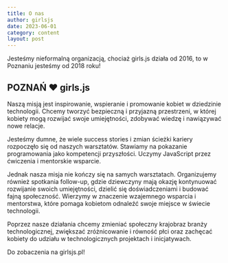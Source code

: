 ```yaml
---
title: O nas
author: girlsjs
date: 2023-06-01
category: content
layout: post
---
```


Jesteśmy nieformalną organizacją, chociaż girls.js działa od 2016, to w Poznaniu jesteśmy od 2018 roku!

## POZNAŃ ❤️ girls.js

Naszą misją jest inspirowanie, wspieranie i promowanie kobiet w dziedzinie technologii. Chcemy tworzyć bezpieczną i przyjazną przestrzeni, w której kobiety mogą rozwijać swoje umiejętności, zdobywać wiedzę i nawiązywać nowe relacje.

Jesteśmy dumne, że wiele success stories i zmian ścieżki kariery rozpoczęło się od naszych warsztatów. Stawiamy na pokazanie programowania jako kompetencji przyszłości. Uczymy JavaScript przez ćwiczenia i mentorskie wsparcie.

Jednak nasza misja nie kończy się na samych warsztatach. Organizujemy również spotkania follow-up, gdzie dziewczyny mają okazję kontynuować rozwijanie swoich umiejętności, dzielić się doświadczeniami i budować fajną społeczność. Wierzymy w znaczenie wzajemnego wsparcia i mentorstwa, które pomaga kobietom odnaleźć swoje miejsce w świecie technologii.

Poprzez nasze działania chcemy zmieniać społeczny krajobraz branży technologicznej, zwiększać zróżnicowanie i równość płci oraz zachęcać kobiety do udziału w technologicznych projektach i inicjatywach.

Do zobaczenia na girlsjs.pl!